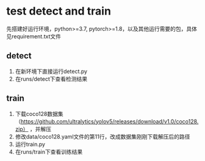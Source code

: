 # test detect and train
先搭建好运行环境，python>=3.7, pytorch>=1.8，以及其他运行需要的包，具体见requirement.txt文件

## detect
1. 在新环境下直接运行detect.py
2. 在runs/detect下查看检测结果

## train
1. 下载coco128数据集（https://github.com/ultralytics/yolov5/releases/download/v1.0/coco128.zip） ，并解压
2. 修改data/coco128.yaml文件的第11行，改成数据集刚刚下载解压后的路径
3. 运行train.py
4. 在runs/train下查看训练结果
